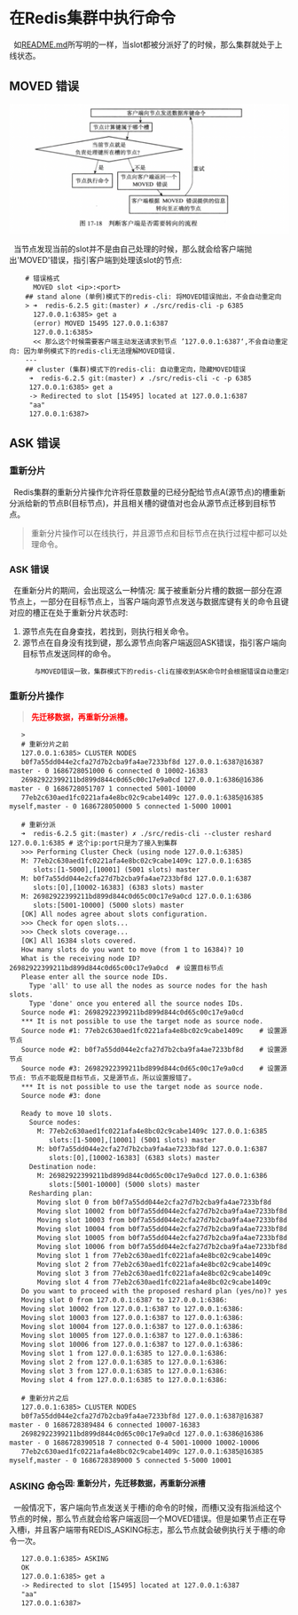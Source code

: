 # 在Redis集群中执行命令
&nbsp;&nbsp;如[README.md](./README.md)所写明的一样，当slot都被分派好了的时候，那么集群就处于上线状态。

## MOVED 错误
![MOVED-REDIRECT](./pics/MOVED-REDIRECT.png)

&nbsp;&nbsp;当节点发现当前的slot并不是由自己处理的时候，那么就会给客户端抛出'MOVED'错误，指引客户端到处理该slot的节点:
```log
    # 错误格式
      MOVED slot <ip>:<port>
    ## stand alone (单例)模式下的redis-cli: 将MOVED错误抛出，不会自动重定向
    > ➜  redis-6.2.5 git:(master) ✗ ./src/redis-cli -p 6385   
      127.0.0.1:6385> get a 
      (error) MOVED 15495 127.0.0.1:6387
      127.0.0.1:6385> 
      << 那么这个时候需要客户端主动发送请求到节点 ’127.0.0.1:6387‘,不会自动重定向: 因为单例模式下的redis-cli无法理解MOVED错误.
    ---
    ## cluster (集群)模式下的redis-cli: 自动重定向，隐藏MOVED错误
     ➜  redis-6.2.5 git:(master) ✗ ./src/redis-cli -c -p 6385
     127.0.0.1:6385> get a 
     -> Redirected to slot [15495] located at 127.0.0.1:6387
     "aa"
     127.0.0.1:6387> 
```

## ASK 错误
### 重新分片
&nbsp;&nbsp;Redis集群的重新分片操作允许将任意数量的已经分配给节点A(源节点)的槽重新分派给新的节点B(目标节点)，并且相关槽的键值对也会从源节点迁移到目标节点。
> 重新分片操作可以在线执行，并且源节点和目标节点在执行过程中都可以处理命令。

### ASK 错误
&nbsp;&nbsp;在重新分片的期间，会出现这么一种情况: 属于被重新分片槽的数据一部分在源节点上，一部分在目标节点上，当客户端向源节点发送与数据库键有关的命令且键对应的槽正在处于重新分片状态时:
1. 源节点先在自身查找，若找到，则执行相关命令。
2. 源节点在自身没有找到键，那么源节点向客户端返回ASK错误，指引客户端向目标节点发送同样的命令。
   ```txt
      与MOVED错误一致，集群模式下的redis-cli在接收到ASK命令时会根据错误自动重定向到目标节点上并由目标节点执行命令。
   ```

### 重新分片操作
> <font color="red" style="font-weight:bold;">先迁移数据，再重新分派槽。</font>
```log
   > 
   # 重新分片之前
   127.0.0.1:6385> CLUSTER NODES
   b0f7a55dd044e2cfa27d7b2cba9fa4ae7233bf8d 127.0.0.1:6387@16387 master - 0 1686728051000 6 connected 0 10002-16383
   26982922399211bd899d844c0d65c00c17e9a0cd 127.0.0.1:6386@16386 master - 0 1686728051707 1 connected 5001-10000
   77eb2c630aed1fc0221afa4e8bc02c9cabe1409c 127.0.0.1:6385@16385 myself,master - 0 1686728050000 5 connected 1-5000 10001

   # 重新分派
   ➜  redis-6.2.5 git:(master) ✗ ./src/redis-cli --cluster reshard 127.0.0.1:6385 # 这个ip:port只是为了接入到集群
   >>> Performing Cluster Check (using node 127.0.0.1:6385)
   M: 77eb2c630aed1fc0221afa4e8bc02c9cabe1409c 127.0.0.1:6385
      slots:[1-5000],[10001] (5001 slots) master
   M: b0f7a55dd044e2cfa27d7b2cba9fa4ae7233bf8d 127.0.0.1:6387
      slots:[0],[10002-16383] (6383 slots) master
   M: 26982922399211bd899d844c0d65c00c17e9a0cd 127.0.0.1:6386
      slots:[5001-10000] (5000 slots) master
   [OK] All nodes agree about slots configuration.
   >>> Check for open slots...
   >>> Check slots coverage...
   [OK] All 16384 slots covered.
   How many slots do you want to move (from 1 to 16384)? 10
   What is the receiving node ID? 26982922399211bd899d844c0d65c00c17e9a0cd  # 设置目标节点
   Please enter all the source node IDs.
     Type 'all' to use all the nodes as source nodes for the hash slots.
     Type 'done' once you entered all the source nodes IDs.
   Source node #1: 26982922399211bd899d844c0d65c00c17e9a0cd
   *** It is not possible to use the target node as source node.
   Source node #1: 77eb2c630aed1fc0221afa4e8bc02c9cabe1409c    # 设置源节点
   Source node #2: b0f7a55dd044e2cfa27d7b2cba9fa4ae7233bf8d    # 设置源节点
   Source node #3: 26982922399211bd899d844c0d65c00c17e9a0cd    # 设置源节点: 节点不能既是目标节点，又是源节点，所以设置报错了。
   *** It is not possible to use the target node as source node.
   Source node #3: done
   
   Ready to move 10 slots.
     Source nodes:
       M: 77eb2c630aed1fc0221afa4e8bc02c9cabe1409c 127.0.0.1:6385
          slots:[1-5000],[10001] (5001 slots) master
       M: b0f7a55dd044e2cfa27d7b2cba9fa4ae7233bf8d 127.0.0.1:6387
          slots:[0],[10002-16383] (6383 slots) master
     Destination node:
       M: 26982922399211bd899d844c0d65c00c17e9a0cd 127.0.0.1:6386
          slots:[5001-10000] (5000 slots) master
     Resharding plan:
       Moving slot 0 from b0f7a55dd044e2cfa27d7b2cba9fa4ae7233bf8d
       Moving slot 10002 from b0f7a55dd044e2cfa27d7b2cba9fa4ae7233bf8d
       Moving slot 10003 from b0f7a55dd044e2cfa27d7b2cba9fa4ae7233bf8d
       Moving slot 10004 from b0f7a55dd044e2cfa27d7b2cba9fa4ae7233bf8d
       Moving slot 10005 from b0f7a55dd044e2cfa27d7b2cba9fa4ae7233bf8d
       Moving slot 10006 from b0f7a55dd044e2cfa27d7b2cba9fa4ae7233bf8d
       Moving slot 1 from 77eb2c630aed1fc0221afa4e8bc02c9cabe1409c
       Moving slot 2 from 77eb2c630aed1fc0221afa4e8bc02c9cabe1409c
       Moving slot 3 from 77eb2c630aed1fc0221afa4e8bc02c9cabe1409c
       Moving slot 4 from 77eb2c630aed1fc0221afa4e8bc02c9cabe1409c
   Do you want to proceed with the proposed reshard plan (yes/no)? yes
   Moving slot 0 from 127.0.0.1:6387 to 127.0.0.1:6386: 
   Moving slot 10002 from 127.0.0.1:6387 to 127.0.0.1:6386: 
   Moving slot 10003 from 127.0.0.1:6387 to 127.0.0.1:6386: 
   Moving slot 10004 from 127.0.0.1:6387 to 127.0.0.1:6386: 
   Moving slot 10005 from 127.0.0.1:6387 to 127.0.0.1:6386: 
   Moving slot 10006 from 127.0.0.1:6387 to 127.0.0.1:6386: 
   Moving slot 1 from 127.0.0.1:6385 to 127.0.0.1:6386: 
   Moving slot 2 from 127.0.0.1:6385 to 127.0.0.1:6386: 
   Moving slot 3 from 127.0.0.1:6385 to 127.0.0.1:6386: 
   Moving slot 4 from 127.0.0.1:6385 to 127.0.0.1:6386: 

   # 重新分片之后
   127.0.0.1:6385> CLUSTER NODES
   b0f7a55dd044e2cfa27d7b2cba9fa4ae7233bf8d 127.0.0.1:6387@16387 master - 0 1686728389484 6 connected 10007-16383
   26982922399211bd899d844c0d65c00c17e9a0cd 127.0.0.1:6386@16386 master - 0 1686728390518 7 connected 0-4 5001-10000 10002-10006
   77eb2c630aed1fc0221afa4e8bc02c9cabe1409c 127.0.0.1:6385@16385 myself,master - 0 1686728389000 5 connected 5-5000 10001
```

### ASKING 命令<sup>因: 重新分片，先迁移数据，再重新分派槽</sup>
&nbsp;&nbsp;一般情况下，客户端向节点发送关于槽i的命令的时候，而槽i又没有指派给这个节点的时候，那么节点就会给客户端返回一个MOVED错误。但是如果节点正在导入槽i，并且客户端带有REDIS_ASKING标志，那么节点就会破例执行关于槽i的命令一次。
```log
   127.0.0.1:6385> ASKING
   OK
   127.0.0.1:6385> get a
   -> Redirected to slot [15495] located at 127.0.0.1:6387
   "aa"
   127.0.0.1:6387> 
```

